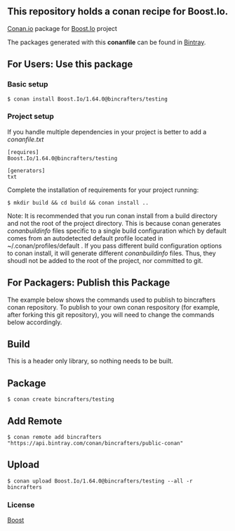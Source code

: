 ## This repository holds a conan recipe for Boost.Io.

[Conan.io](https://conan.io) package for [Boost.Io](https://github.com/Boostorg/Io) project

The packages generated with this **conanfile** can be found in [Bintray](https://bintray.com/bincrafters/public-conan/Boost.Io%3Abincrafters).

## For Users: Use this package

### Basic setup

    $ conan install Boost.Io/1.64.0@bincrafters/testing

### Project setup

If you handle multiple dependencies in your project is better to add a *conanfile.txt*

    [requires]
    Boost.Io/1.64.0@bincrafters/testing

    [generators]
    txt

Complete the installation of requirements for your project running:</small></span>

    $ mkdir build && cd build && conan install ..
	
Note: It is recommended that you run conan install from a build directory and not the root of the project directory.  This is because conan generates *conanbuildinfo* files specific to a single build configuration which by default comes from an autodetected default profile located in ~/.conan/profiles/default .  If you pass different build configuration options to conan install, it will generate different *conanbuildinfo* files.  Thus, they shoudl not be added to the root of the project, nor committed to git. 

## For Packagers: Publish this Package

The example below shows the commands used to publish to bincrafters conan repository. To publish to your own conan respository (for example, after forking this git repository), you will need to change the commands below accordingly. 

## Build  

This is a header only library, so nothing needs to be built.

## Package 

    $ conan create bincrafters/testing
	
## Add Remote

	$ conan remote add bincrafters "https://api.bintray.com/conan/bincrafters/public-conan"

## Upload

    $ conan upload Boost.Io/1.64.0@bincrafters/testing --all -r bincrafters

### License
[Boost](LICENSE)
